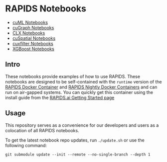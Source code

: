# RAPIDS Notebooks

- [cuML Notebooks](https://github.com/rapidsai/cuml/tree/branch-23.02/notebooks)
- [cuGraph Notebooks](https://github.com/rapidsai/cugraph/tree/branch-23.02/notebooks)
- [CLX Notebooks](https://github.com/rapidsai/clx/tree/branch-23.02/notebooks)
- [cuSpatial Notebooks](https://github.com/rapidsai/cuspatial/tree/branch-23.02/notebooks)
- [cuxfilter Notebooks](https://github.com/rapidsai/cuxfilter/tree/branch-23.02/notebooks)
- [XGBoost Notebooks](https://github.com/rapidsai/xgboost-conda/tree/branch-23.02/notebooks)

## Intro

These notebooks provide examples of how to use RAPIDS.  These notebooks are designed to be self-contained with the `runtime` version of the [RAPIDS Docker Container](https://hub.docker.com/r/rapidsai/rapidsai/) and [RAPIDS Nightly Docker Containers](https://hub.docker.com/r/rapidsai/rapidsai-nightly) and can run on air-gapped systems.  You can quickly get this container using the install guide from the [RAPIDS.ai Getting Started page](https://rapids.ai/start.html#get-rapids)

## Usage

This repository serves as a convenience for our developers and users as a colocation of all RAPIDS notebooks.

To get the latest notebook repo updates, run `./update.sh` or use the following command:

`git submodule update --init --remote --no-single-branch --depth 1`
